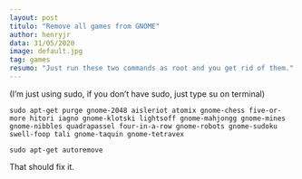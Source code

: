 ```yaml
---
layout: post
titulo: "Remove all games from GNOME"
author: henryjr
data: 31/05/2020
image: default.jpg
tag: games
resumo: "Just run these two commands as root and you get rid of them."
---
```

(I’m just using sudo, if you don’t have sudo, just type su on terminal)

```
sudo apt-get purge gnome-2048 aisleriot atomix gnome-chess five-or-more hitori iagno gnome-klotski lightsoff gnome-mahjongg gnome-mines gnome-nibbles quadrapassel four-in-a-row gnome-robots gnome-sudoku swell-foop tali gnome-taquin gnome-tetravex

sudo apt-get autoremove
```

That should fix it.